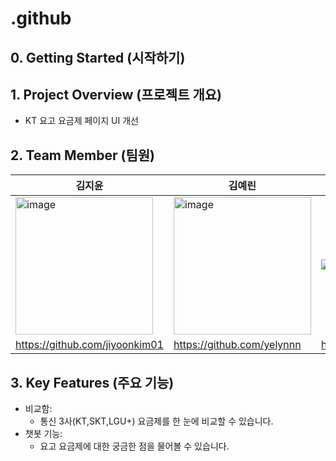 # .github

## 0. Getting Started (시작하기)

## 1. Project Overview (프로젝트 개요)
- KT 요고 요금제 페이지 UI 개선

## 2. Team Member (팀원)
|김지윤|김예린|윤혜원|
|------|---|---|
|<img width="220" alt="image" src="https://github.com/user-attachments/assets/43d7ce40-ecca-4533-bdb0-8fe4564603ec">|<img width="220" alt="image" src="https://github.com/user-attachments/assets/e1df50d1-f9d7-4c6c-9bb4-8dbdded63978">|![image](https://github.com/user-attachments/assets/fee57b9a-ec9e-41a9-a82b-f56a841827ed)|
|https://github.com/jiyoonkim01|https://github.com/yelynnn|https://github.com/iey704|

## 3. Key Features (주요 기능)
- 비교함: 
  - 통신 3사(KT,SKT,LGU+) 요금제를 한 눈에 비교할 수 있습니다.
- 챗봇 기능:
  - 요고 요금제에 대한 궁금한 점을 물어볼 수 있습니다.
